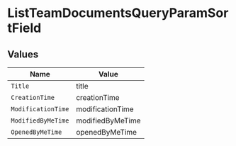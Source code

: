 # ListTeamDocumentsQueryParamSortField


## Values

| Name               | Value              |
| ------------------ | ------------------ |
| `Title`            | title              |
| `CreationTime`     | creationTime       |
| `ModificationTime` | modificationTime   |
| `ModifiedByMeTime` | modifiedByMeTime   |
| `OpenedByMeTime`   | openedByMeTime     |